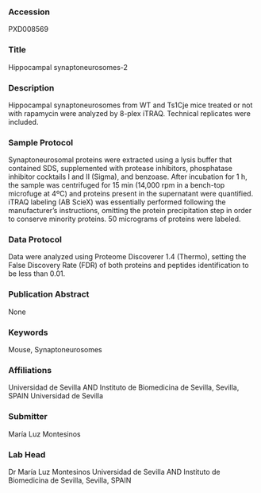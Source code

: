 ### Accession
PXD008569

### Title
Hippocampal synaptoneurosomes-2

### Description
Hippocampal synaptoneurosomes from WT and Ts1Cje mice treated or not with rapamycin were analyzed by 8-plex iTRAQ. Technical replicates were included.

### Sample Protocol
Synaptoneurosomal proteins were extracted using a lysis buffer that contained SDS, supplemented with protease inhibitors, phosphatase inhibitor cocktails I and II (Sigma), and benzoase. After incubation for 1 h, the sample was centrifuged for 15 min (14,000 rpm in a bench-top microfuge at 4ºC) and proteins present in the supernatant were quantified. iTRAQ labeling (AB ScieX) was essentially performed following the manufacturer’s instructions, omitting the protein precipitation step in order to conserve minority proteins. 50 micrograms of proteins were labeled.

### Data Protocol
Data were analyzed using Proteome Discoverer 1.4 (Thermo), setting the False Discovery Rate (FDR) of both proteins and peptides identification to be less than 0.01.

### Publication Abstract
None

### Keywords
Mouse, Synaptoneurosomes

### Affiliations
Universidad de Sevilla AND Instituto de Biomedicina de Sevilla, Sevilla, SPAIN
Universidad de Sevilla

### Submitter
María Luz Montesinos

### Lab Head
Dr María Luz Montesinos
Universidad de Sevilla AND Instituto de Biomedicina de Sevilla, Sevilla, SPAIN


